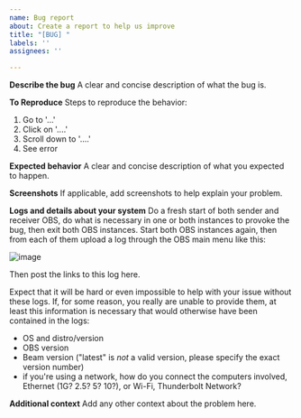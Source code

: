 ```yaml
---
name: Bug report
about: Create a report to help us improve
title: "[BUG] "
labels: ''
assignees: ''

---
```


**Describe the bug**
A clear and concise description of what the bug is.

**To Reproduce**
Steps to reproduce the behavior:
1. Go to '...'
2. Click on '....'
3. Scroll down to '....'
4. See error

**Expected behavior**
A clear and concise description of what you expected to happen.

**Screenshots**
If applicable, add screenshots to help explain your problem.

**Logs and details about your system**
Do a fresh start of both sender and receiver OBS, do what is necessary in one or both instances to provoke the bug, then exit both OBS instances. Start both OBS instances again, then from each of them upload a log through the OBS main menu like this:

![image](https://github.com/YorVeX/xObsBeam/assets/528974/85df41d7-6754-4132-9d65-f676f55e919c)

Then post the links to this log here.

Expect that it will be hard or even impossible to help with your issue without these logs. If, for some reason, you really are unable to provide them, at least this information is necessary that would otherwise have been contained in the logs:
 - OS and distro/version
 - OBS version
 - Beam version ("latest" is *not* a valid version, please specify the exact version number)
 - if you're using a network, how do you connect the computers involved, Ethernet (1G? 2.5? 5? 10?), or Wi-Fi, Thunderbolt Network?

**Additional context**
Add any other context about the problem here.
